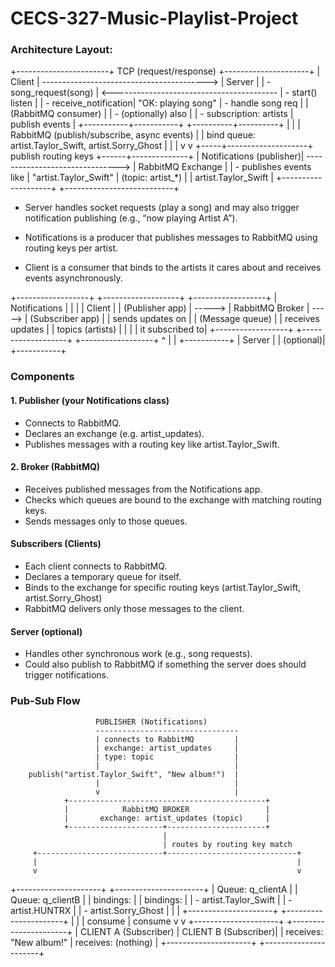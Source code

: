 # CECS-327-Music-Playlist-Project
### Architecture Layout:  

+-----------------------+             TCP (request/response)           +---------------------+
|        Client         |  ----------------------------------------->  |        Server       |
| - song_request(song)  |  <-----------------------------------------  | - start() listen    |
| - receive_notification|               "OK: playing song"             | - handle song req   |
|   (RabbitMQ consumer) |                                               | - (optionally) also |
| - subscription: artists                                               |   publish events    |
+-----------+-----------+                                               +----------+----------+
            |                                                                   |
            |            RabbitMQ (publish/subscribe, async events)             |
            |      bind queue: artist.Taylor_Swift, artist.Sorry_Ghost          |
            |                                                                   |
            v                                                                   v
      +-----+--------------------+         publish routing keys           +------+--------------+
      |  Notifications (publisher)|  ------------------------------->     |  RabbitMQ Exchange |
      |  - publishes events like  |     "artist.Taylor_Swift"             |  (topic: artist_*) |
      |    artist.Taylor_Swift    |                                       +--------------------+
      +---------------------------+

- Server handles socket requests (play a song) and may also trigger notification publishing (e.g., “now playing Artist A”).

- Notifications is a producer that publishes messages to RabbitMQ using routing keys per artist.

- Client is a consumer that binds to the artists it cares about and receives events asynchronously.


+------------------+           +-------------------+          +------------------+
|   Notifications  |           |                   |          |      Client      |
| (Publisher app)  |  ----->   |   RabbitMQ Broker |  ----->  | (Subscriber app) |
| sends updates on |           |   (Message queue) |          | receives updates |
| topics (artists) |           |                   |          |  it subscribed to|
+------------------+           +-------------------+          +------------------+
                                     ^
                                     |
                                     |
                                 +-----------+
                                 |   Server  |
                                 | (optional)|
                                 +-----------+

### Components
#### 1. Publisher (your Notifications class)
- Connects to RabbitMQ.
- Declares an exchange (e.g. artist_updates).
- Publishes messages with a routing key like artist.Taylor_Swift.

#### 2. Broker (RabbitMQ)
- Receives published messages from the Notifications app.
- Checks which queues are bound to the exchange with matching routing keys.
- Sends messages only to those queues.

#### Subscribers (Clients)
- Each client connects to RabbitMQ.
- Declares a temporary queue for itself.
- Binds to the exchange for specific routing keys (artist.Taylor_Swift, artist.Sorry_Ghost)
- RabbitMQ delivers only those messages to the client.

#### Server (optional)
- Handles other synchronous work (e.g., song requests).
- Could also publish to RabbitMQ if something the server does should trigger notifications.



### Pub-Sub Flow
                       PUBLISHER (Notifications)
                       --------------------------------
                       | connects to RabbitMQ         |
                       | exchange: artist_updates     |
                       | type: topic                  |
                       |                              |
        publish("artist.Taylor_Swift", "New album!")  |
                       |                              |
                       v                              |
                +--------------------------------------------+
                |            RabbitMQ BROKER                 |
                |       exchange: artist_updates (topic)     |
                +---------------------+----------------------+
                                      |
                                      | routes by routing key match
         +----------------------------+-----------------------------+
         |                                                          |
         v                                                          v
+---------------------+                                   +----------------------+
|   Queue: q_clientA  |                                   |   Queue: q_clientB   |
|  bindings:                                            | |  bindings:           |
|   - artist.Taylor_Swift                                | |   - artist.HUNTRX    |
|   - artist.Sorry_Ghost                                 | |                      |
+---------------------+                                   +----------------------+
         |                                                          |
         | consume                                                   | consume
         v                                                          v
+---------------------+                                   +----------------------+
|  CLIENT A (Subscriber)                                  |  CLIENT B (Subscriber)|
|  receives: "New album!"                                 |  receives: (nothing)  |
+---------------------+                                   +----------------------+
